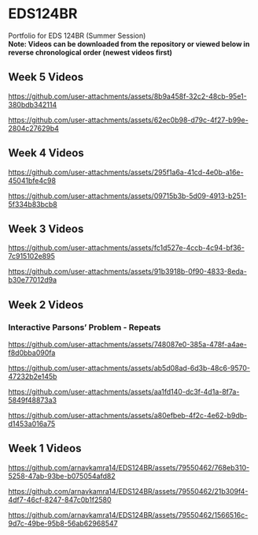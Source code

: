 # EDS124BR
Portfolio for EDS 124BR (Summer Session)
<br>
**Note: Videos can be downloaded from the repository or viewed below in reverse chronological order (newest videos first)**

## Week 5 Videos

https://github.com/user-attachments/assets/8b9a458f-32c2-48cb-95e1-380bdb342114

https://github.com/user-attachments/assets/62ec0b98-d79c-4f27-b99e-2804c27629b4

## Week 4 Videos

https://github.com/user-attachments/assets/295f1a6a-41cd-4e0b-a16e-45041bfe4c98

https://github.com/user-attachments/assets/09715b3b-5d09-4913-b251-5f334b83bcb8

## Week 3 Videos

https://github.com/user-attachments/assets/fc1d527e-4ccb-4c94-bf36-7c915102e895

https://github.com/user-attachments/assets/91b3918b-0f90-4833-8eda-b30e77012d9a

## Week 2 Videos

### Interactive Parsons’ Problem - Repeats
https://github.com/user-attachments/assets/748087e0-385a-478f-a4ae-f8d0bba090fa

https://github.com/user-attachments/assets/ab5d08ad-6d3b-48c6-9570-47232b2e145b

https://github.com/user-attachments/assets/aa1fd140-dc3f-4d1a-8f7a-5849f48873a3

https://github.com/user-attachments/assets/a80efbeb-4f2c-4e62-b9db-d1453a016a75

## Week 1 Videos

https://github.com/arnavkamra14/EDS124BR/assets/79550462/768eb310-5258-47ab-93be-b075054afd82

https://github.com/arnavkamra14/EDS124BR/assets/79550462/21b309f4-4df7-46cf-8247-847c0b1f2580

https://github.com/arnavkamra14/EDS124BR/assets/79550462/1566516c-9d7c-49be-95b8-56ab62968547









